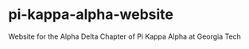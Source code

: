 pi-kappa-alpha-website
===================

Website for the Alpha Delta Chapter of Pi Kappa Alpha at Georgia Tech
